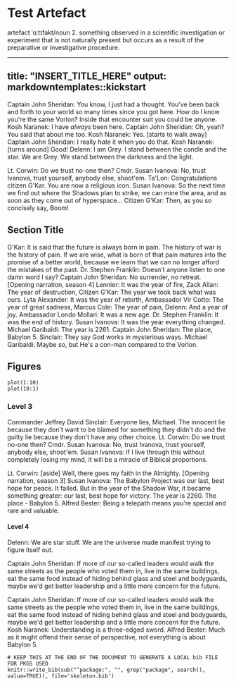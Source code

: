 # Test Artefact
artefact ˈɑːtɪfakt/noun 2. something observed in a scientific investigation or experiment that is not naturally present but occurs as a result of the preparative or investigative procedure.

---
title: "INSERT_TITLE_HERE"
output: markdowntemplates::kickstart
---
Captain John Sheridan: You know, I just had a thought. You've been back and forth to your world so many times since you got here. How do I know you're the same Vorlon? Inside that encounter suit you could be anyone. Kosh Naranek: I have *always* been here. Captain John Sheridan: Oh, yeah? You said that about me too. Kosh Naranek: Yes. [starts to walk away] Captain John Sheridan: I really *hate* it when you do that. Kosh Naranek: [turns around] Good! Delenn: I am Grey. I stand between the candle and the star. We are Grey. We stand between the darkness and the light. 

Lt. Corwin: Do we trust no-one then? Cmdr. Susan Ivanova: No, trust Ivanova, trust yourself, anybody else, shoot'em. Ta'Lon: Congratulations citizen G'Kar. You are now a religious icon. Susan Ivanova: So the next time we find out where the Shadows plan to strike, we can mine the area, and as soon as they come out of hyperspace... Citizen G'Kar: Then, as you so concisely say, Boom!

## Section Title

G'Kar: It is said that the future is always born in pain. The history of war is the history of pain. If we are wise, what is born of that pain matures into the promise of a better world, because we learn that we can no longer afford the mistakes of the past. Dr. Stephen Franklin: Doesn't anyone listen to one damn word I say? Captain John Sheridan: No surrender, no retreat. [Opening narration, season 4] Lennier: It was the year of fire, Zack Allan: The year of destruction, Citizen G'Kar: The year we took back what was ours. Lyta Alexander: It was the year of rebirth, Ambassador Vir Cotto: The year of great sadness, Marcus Cole: The year of pain, Delenn: And a year of joy. Ambassador Londo Mollari: It was a new age. Dr. Stephen Franklin: It was the end of history. Susan Ivanova: It was the year everything changed. Michael Garibaldi: The year is 2261. Captain John Sheridan: The place, Babylon 5. Sinclair: They say God works in mysterious ways. Michael Garibaldi: Maybe so, but He's a con-man compared to the Vorlon.

## Figures

```{r, fig.show='hold'}
plot(1:10)
plot(10:1)
```


### Level 3

Commander Jeffrey David Sinclair: Everyone lies, Michael. The innocent lie because they don't want to be blamed for something they didn't do and the guilty lie because they don't have any other choice. Lt. Corwin: Do we trust no-one then? Cmdr. Susan Ivanova: No, trust Ivanova, trust yourself, anybody else, shoot'em. Susan Ivanova: If I live through this without completely losing my mind, it will be a miracle of Biblical proportions. 

Lt. Corwin: [aside] Well, there goes my faith in the Almighty. [Opening narration, season 3] Susan Ivanova: The Babylon Project was our last, best hope for peace. It failed. But in the year of the Shadow War, it became something greater: our last, best hope for victory. The year is 2260. The place - Babylon 5. Alfred Bester: Being a telepath means you're special and rare and valuable.


#### Level 4

Delenn: We are star stuff. We are the universe made manifest trying to figure itself out. 

Captain John Sheridan: If more of our so-called leaders would walk the same streets as the people who voted them in, live in the same buildings, eat the same food instead of hiding behind glass and steel and bodyguards, maybe we'd get better leadership and a little more concern for the future. 

Captain John Sheridan: If more of our so-called leaders would walk the same streets as the people who voted them in, live in the same buildings, eat the same food instead of hiding behind glass and steel and bodyguards, maybe we'd get better leadership and a little more concern for the future. Kosh Naranek: Understanding is a three-edged sword. Alfred Bester: Much as it might offend their sense of perspective, not everything is about Babylon 5.


```{r bib, include=FALSE}
# KEEP THIS AT THE END OF THE DOCUMENT TO GENERATE A LOCAL bib FILE FOR PKGS USED
knitr::write_bib(sub("^package:", "", grep("package", search(), value=TRUE)), file='skeleton.bib')
```

